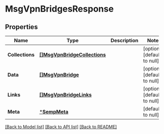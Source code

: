 # MsgVpnBridgesResponse

## Properties
Name | Type | Description | Notes
------------ | ------------- | ------------- | -------------
**Collections** | [**[]MsgVpnBridgeCollections**](MsgVpnBridgeCollections.md) |  | [optional] [default to null]
**Data** | [**[]MsgVpnBridge**](MsgVpnBridge.md) |  | [optional] [default to null]
**Links** | [**[]MsgVpnBridgeLinks**](MsgVpnBridgeLinks.md) |  | [optional] [default to null]
**Meta** | [***SempMeta**](SempMeta.md) |  | [default to null]

[[Back to Model list]](../README.md#documentation-for-models) [[Back to API list]](../README.md#documentation-for-api-endpoints) [[Back to README]](../README.md)

